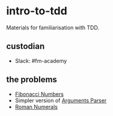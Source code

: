 # intro-to-tdd

Materials for familiarisation with TDD.

## custodian

- Slack: #fm-academy

## the problems

- [Fibonacci Numbers](https://en.wikipedia.org/wiki/Fibonacci_number)
- Simpler version of [Arguments Parser](http://codingdojo.org/kata/Args/)
- [Roman Numerals](RomanNumerals.md)